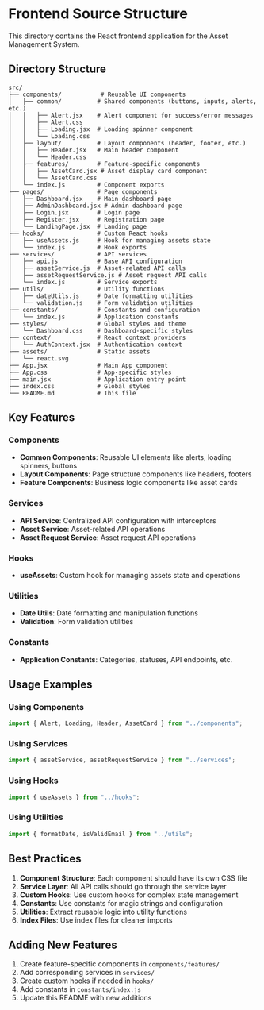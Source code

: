 # Frontend Source Structure

This directory contains the React frontend application for the Asset Management System.

## Directory Structure

```
src/
├── components/           # Reusable UI components
│   ├── common/          # Shared components (buttons, inputs, alerts, etc.)
│   │   ├── Alert.jsx    # Alert component for success/error messages
│   │   ├── Alert.css
│   │   ├── Loading.jsx  # Loading spinner component
│   │   └── Loading.css
│   ├── layout/          # Layout components (header, footer, etc.)
│   │   ├── Header.jsx   # Main header component
│   │   └── Header.css
│   ├── features/        # Feature-specific components
│   │   ├── AssetCard.jsx # Asset display card component
│   │   └── AssetCard.css
│   └── index.js         # Component exports
├── pages/               # Page components
│   ├── Dashboard.jsx    # Main dashboard page
│   ├── AdminDashboard.jsx # Admin dashboard page
│   ├── Login.jsx        # Login page
│   ├── Register.jsx     # Registration page
│   └── LandingPage.jsx  # Landing page
├── hooks/               # Custom React hooks
│   ├── useAssets.js     # Hook for managing assets state
│   └── index.js         # Hook exports
├── services/            # API services
│   ├── api.js           # Base API configuration
│   ├── assetService.js  # Asset-related API calls
│   ├── assetRequestService.js # Asset request API calls
│   └── index.js         # Service exports
├── utils/               # Utility functions
│   ├── dateUtils.js     # Date formatting utilities
│   └── validation.js    # Form validation utilities
├── constants/           # Constants and configuration
│   └── index.js         # Application constants
├── styles/              # Global styles and theme
│   └── Dashboard.css    # Dashboard-specific styles
├── context/             # React context providers
│   └── AuthContext.jsx  # Authentication context
├── assets/              # Static assets
│   └── react.svg
├── App.jsx              # Main App component
├── App.css              # App-specific styles
├── main.jsx             # Application entry point
├── index.css            # Global styles
└── README.md            # This file
```

## Key Features

### Components

- **Common Components**: Reusable UI elements like alerts, loading spinners, buttons
- **Layout Components**: Page structure components like headers, footers
- **Feature Components**: Business logic components like asset cards

### Services

- **API Service**: Centralized API configuration with interceptors
- **Asset Service**: Asset-related API operations
- **Asset Request Service**: Asset request API operations

### Hooks

- **useAssets**: Custom hook for managing assets state and operations

### Utilities

- **Date Utils**: Date formatting and manipulation functions
- **Validation**: Form validation utilities

### Constants

- **Application Constants**: Categories, statuses, API endpoints, etc.

## Usage Examples

### Using Components

```jsx
import { Alert, Loading, Header, AssetCard } from "../components";
```

### Using Services

```jsx
import { assetService, assetRequestService } from "../services";
```

### Using Hooks

```jsx
import { useAssets } from "../hooks";
```

### Using Utilities

```jsx
import { formatDate, isValidEmail } from "../utils";
```

## Best Practices

1. **Component Structure**: Each component should have its own CSS file
2. **Service Layer**: All API calls should go through the service layer
3. **Custom Hooks**: Use custom hooks for complex state management
4. **Constants**: Use constants for magic strings and configuration
5. **Utilities**: Extract reusable logic into utility functions
6. **Index Files**: Use index files for cleaner imports

## Adding New Features

1. Create feature-specific components in `components/features/`
2. Add corresponding services in `services/`
3. Create custom hooks if needed in `hooks/`
4. Add constants in `constants/index.js`
5. Update this README with new additions
